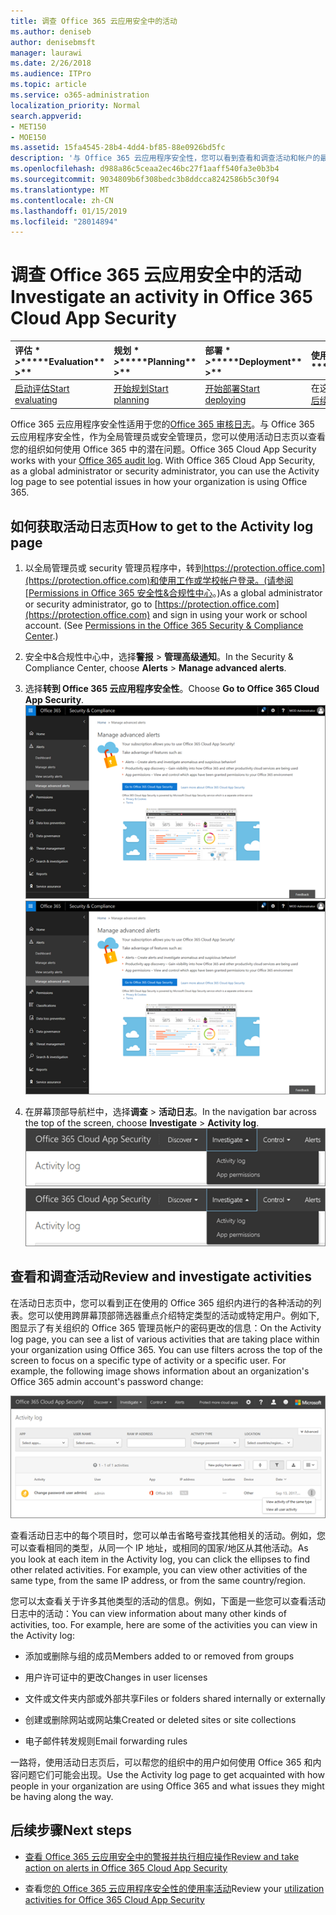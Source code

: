 ```yaml
---
title: 调查 Office 365 云应用安全中的活动
ms.author: deniseb
author: denisebmsft
manager: laurawi
ms.date: 2/26/2018
ms.audience: ITPro
ms.topic: article
ms.service: o365-administration
localization_priority: Normal
search.appverid:
- MET150
- MOE150
ms.assetid: 15fa4545-28b4-4dd4-bf85-88e0926bd5fc
description: '与 Office 365 云应用程序安全性，您可以看到查看和调查活动和帐户的最新动态 Office 365 环境中。 '
ms.openlocfilehash: d988a86c5ceaa2ec46bc27f1aaff540fa3e0b3b4
ms.sourcegitcommit: 9034809b6f308bedc3b8ddcca8242586b5c30f94
ms.translationtype: MT
ms.contentlocale: zh-CN
ms.lasthandoff: 01/15/2019
ms.locfileid: "28014894"
---
```

# <a name="investigate-an-activity-in-office-365-cloud-app-security"></a><span data-ttu-id="0f352-103">调查 Office 365 云应用安全中的活动</span><span class="sxs-lookup"><span data-stu-id="0f352-103">Investigate an activity in Office 365 Cloud App Security</span></span>
  
|<span data-ttu-id="0f352-104">评估 \* *\>*\*</span><span class="sxs-lookup"><span data-stu-id="0f352-104">\*\*\*\*Evaluation\*\* \>\*\*</span></span>|<span data-ttu-id="0f352-105">规划 \* *\>*\*</span><span class="sxs-lookup"><span data-stu-id="0f352-105">\*\*\*\*Planning\*\* \>\*\*</span></span>|<span data-ttu-id="0f352-106">部署 \* *\>*\*</span><span class="sxs-lookup"><span data-stu-id="0f352-106">\*\*\*\*Deployment\*\* \>\*\*</span></span>|<span data-ttu-id="0f352-107">使用率 \*\*\*</span><span class="sxs-lookup"><span data-stu-id="0f352-107">\*\*\*\*Utilization\*\*\*\*</span></span>|
|:-----|:-----|:-----|:-----|
|[<span data-ttu-id="0f352-108">启动评估</span><span class="sxs-lookup"><span data-stu-id="0f352-108">Start evaluating</span></span>](office-365-cas-overview.md) <br/> |[<span data-ttu-id="0f352-109">开始规划</span><span class="sxs-lookup"><span data-stu-id="0f352-109">Start planning</span></span>](get-ready-for-office-365-cas.md) <br/> |[<span data-ttu-id="0f352-110">开始部署</span><span class="sxs-lookup"><span data-stu-id="0f352-110">Start deploying</span></span>](turn-on-office-365-cas.md) <br/> |<span data-ttu-id="0f352-111">在这里 ！</span><span class="sxs-lookup"><span data-stu-id="0f352-111">You are here!</span></span>  <br/> [<span data-ttu-id="0f352-112">后续步骤</span><span class="sxs-lookup"><span data-stu-id="0f352-112">Next steps</span></span>](#next-steps) <br/> |
   
<span data-ttu-id="0f352-p101">Office 365 云应用程序安全性适用于您的[Office 365 审核日志](detailed-properties-in-the-office-365-audit-log.md)。与 Office 365 云应用程序安全性，作为全局管理员或安全管理员，您可以使用活动日志页以查看您的组织如何使用 Office 365 中的潜在问题。</span><span class="sxs-lookup"><span data-stu-id="0f352-p101">Office 365 Cloud App Security works with your [Office 365 audit log](detailed-properties-in-the-office-365-audit-log.md). With Office 365 Cloud App Security, as a global administrator or security administrator, you can use the Activity log page to see potential issues in how your organization is using Office 365.</span></span>
  
## <a name="how-to-get-to-the-activity-log-page"></a><span data-ttu-id="0f352-115">如何获取活动日志页</span><span class="sxs-lookup"><span data-stu-id="0f352-115">How to get to the Activity log page</span></span>

1. <span data-ttu-id="0f352-p102">以全局管理员或 security 管理员程序中，转到[https://protection.office.com](https://protection.office.com)和使用工作或学校帐户登录。(请参阅[Permissions in Office 365 安全性&amp;合规性中心](permissions-in-the-security-and-compliance-center.md)。)</span><span class="sxs-lookup"><span data-stu-id="0f352-p102">As a global administrator or security administrator, go to [https://protection.office.com](https://protection.office.com) and sign in using your work or school account. (See [Permissions in the Office 365 Security &amp; Compliance Center](permissions-in-the-security-and-compliance-center.md).)</span></span>
    
2. <span data-ttu-id="0f352-118">安全中&amp;合规性中心中，选择**警报** \> **管理高级通知**。</span><span class="sxs-lookup"><span data-stu-id="0f352-118">In the Security &amp; Compliance Center, choose **Alerts** \> **Manage advanced alerts**.</span></span>
    
3. <span data-ttu-id="0f352-119">选择**转到 Office 365 云应用程序安全性**。</span><span class="sxs-lookup"><span data-stu-id="0f352-119">Choose **Go to Office 365 Cloud App Security**.</span></span><br/><span data-ttu-id="0f352-120">![安全中&amp;合规性中心中，选择管理高级通知转到 Office 365 云应用程序安全性](media/958632d4-03e3-4ade-8e22-d5509db6fca7.png)</span><span class="sxs-lookup"><span data-stu-id="0f352-120">![In the Security &amp; Compliance Center, choose Manage Advanced Alerts to go to Office 365 Cloud App Security](media/958632d4-03e3-4ade-8e22-d5509db6fca7.png)</span></span>
  
4. <span data-ttu-id="0f352-121">在屏幕顶部导航栏中，选择**调查** \> **活动日志**。</span><span class="sxs-lookup"><span data-stu-id="0f352-121">In the navigation bar across the top of the screen, choose **Investigate** \> **Activity log**.</span></span><br/><span data-ttu-id="0f352-122">![在 O365 CAS 门户中，选择调查。](media/8c7b87c9-71a6-4952-adb2-185e941ffe9a.png)</span><span class="sxs-lookup"><span data-stu-id="0f352-122">![In the O365 CAS portal, choose Investigate.](media/8c7b87c9-71a6-4952-adb2-185e941ffe9a.png)</span></span>
  
## <a name="review-and-investigate-activities"></a><span data-ttu-id="0f352-123">查看和调查活动</span><span class="sxs-lookup"><span data-stu-id="0f352-123">Review and investigate activities</span></span>

<span data-ttu-id="0f352-p103">在活动日志页中，您可以看到正在使用的 Office 365 组织内进行的各种活动的列表。您可以使用跨屏幕顶部筛选器重点介绍特定类型的活动或特定用户。例如下, 图显示了有关组织的 Office 365 管理员帐户的密码更改的信息：</span><span class="sxs-lookup"><span data-stu-id="0f352-p103">On the Activity log page, you can see a list of various activities that are taking place within your organization using Office 365. You can use filters across the top of the screen to focus on a specific type of activity or a specific user. For example, the following image shows information about an organization's Office 365 admin account's password change:</span></span>
  
![在 Office 365 云应用程序安全选择调查\>活动日志。](media/5d54600c-59cd-4f33-b4f0-29b75c37baae.png)
  
<span data-ttu-id="0f352-p104">查看活动日志中的每个项目时，您可以单击省略号查找其他相关的活动。例如，您可以查看相同的类型，从同一个 IP 地址，或相同的国家/地区从其他活动。</span><span class="sxs-lookup"><span data-stu-id="0f352-p104">As you look at each item in the Activity log, you can click the ellipses to find other related activities. For example, you can view other activities of the same type, from the same IP address, or from the same country/region.</span></span>
  
<span data-ttu-id="0f352-p105">您可以太查看关于许多其他类型的活动的信息。例如，下面是一些您可以查看活动日志中的活动：</span><span class="sxs-lookup"><span data-stu-id="0f352-p105">You can view information about many other kinds of activities, too. For example, here are some of the activities you can view in the Activity log:</span></span>
  
- <span data-ttu-id="0f352-132">添加或删除与组的成员</span><span class="sxs-lookup"><span data-stu-id="0f352-132">Members added to or removed from groups</span></span>
    
- <span data-ttu-id="0f352-133">用户许可证中的更改</span><span class="sxs-lookup"><span data-stu-id="0f352-133">Changes in user licenses</span></span>
    
- <span data-ttu-id="0f352-134">文件或文件夹内部或外部共享</span><span class="sxs-lookup"><span data-stu-id="0f352-134">Files or folders shared internally or externally</span></span>
    
- <span data-ttu-id="0f352-135">创建或删除网站或网站集</span><span class="sxs-lookup"><span data-stu-id="0f352-135">Created or deleted sites or site collections</span></span>
    
- <span data-ttu-id="0f352-136">电子邮件转发规则</span><span class="sxs-lookup"><span data-stu-id="0f352-136">Email forwarding rules</span></span>
    
<span data-ttu-id="0f352-137">一路将，使用活动日志页后，可以帮您的组织中的用户如何使用 Office 365 和内容问题它们可能会出现。</span><span class="sxs-lookup"><span data-stu-id="0f352-137">Use the Activity log page to get acquainted with how people in your organization are using Office 365 and what issues they might be having along the way.</span></span>
  
## <a name="next-steps"></a><span data-ttu-id="0f352-138">后续步骤</span><span class="sxs-lookup"><span data-stu-id="0f352-138">Next steps</span></span>

- [<span data-ttu-id="0f352-139">查看 Office 365 云应用安全中的警报并执行相应操作</span><span class="sxs-lookup"><span data-stu-id="0f352-139">Review and take action on alerts in Office 365 Cloud App Security</span></span>](review-office-365-cas-alerts.md)
    
- <span data-ttu-id="0f352-140">查看您[的 Office 365 云应用程序安全性的使用率活动](utilization-activities-for-ocas.md)</span><span class="sxs-lookup"><span data-stu-id="0f352-140">Review your [utilization activities for Office 365 Cloud App Security](utilization-activities-for-ocas.md)</span></span>
    

